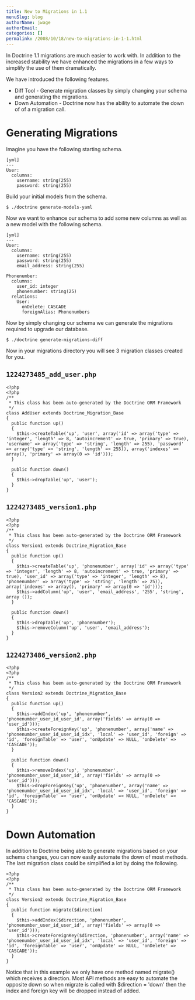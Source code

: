 ```yaml
---
title: New to Migrations in 1.1
menuSlug: blog
authorName: jwage 
authorEmail: 
categories: []
permalink: /2008/10/18/new-to-migrations-in-1-1.html
---
```

In Doctrine 1.1 migrations are much easier to work with. In addition to
the increased stability we have enhanced the migrations in a few ways to
simplify the use of them dramatically.

We have introduced the following features.

-   Diff Tool - Generate migration classes by simply changing your
    schema and generating the migrations.
-   Down Automation - Doctrine now has the ability to automate the down
    of of a migration call.

Generating Migrations
=====================

Imagine you have the following starting schema.

    [yml]
    ---
    User:
      columns:
        username: string(255)
        password: string(255)

Build your initial models from the schema.

    $ ./doctrine generate-models-yaml

Now we want to enhance our schema to add some new columns as well as a
new model with the following schema.

    [yml]
    ---
    User:
      columns:
        username: string(255)
        password: string(255)
        email_address: string(255)

    Phonenumber:
      columns:
        user_id: integer
        phonenumber: string(25)
      relations:
        User:
          onDelete: CASCADE
          foreignAlias: Phonenumbers

Now by simply changing our schema we can generate the migrations
required to upgrade our database.

    $ ./doctrine generate-migrations-diff

Now in your migrations directory you will see 3 migration classes
created for you.

`1224273485_add_user.php`
-------------------------

~~~~ {.sourceCode .php}
<?php
<?php
/**
 * This class has been auto-generated by the Doctrine ORM Framework
 */
class AddUser extends Doctrine_Migration_Base
{
  public function up()
  {
    $this->createTable('up', 'user', array('id' => array('type' => 'integer', 'length' => 8, 'autoincrement' => true, 'primary' => true), 'username' => array('type' => 'string', 'length' => 255), 'password' => array('type' => 'string', 'length' => 255)), array('indexes' => array(), 'primary' => array(0 => 'id')));
  }

  public function down()
  {
    $this->dropTable('up', 'user');
  }
}
~~~~

`1224273485_version1.php`
-------------------------

~~~~ {.sourceCode .php}
<?php
<?php
/**
 * This class has been auto-generated by the Doctrine ORM Framework
 */
class Version1 extends Doctrine_Migration_Base
{
  public function up()
  {
    $this->createTable('up', 'phonenumber', array('id' => array('type' => 'integer', 'length' => 8, 'autoincrement' => true, 'primary' => true), 'user_id' => array('type' => 'integer', 'length' => 8), 'phonenumber' => array('type' => 'string', 'length' => 25)), array('indexes' => array(), 'primary' => array(0 => 'id')));
    $this->addColumn('up', 'user', 'email_address', '255', 'string', array ());
  }

  public function down()
  {
    $this->dropTable('up', 'phonenumber');
    $this->removeColumn('up', 'user', 'email_address');
  }
}
~~~~

`1224273486_version2.php`
-------------------------

~~~~ {.sourceCode .php}
<?php
<?php
/**
 * This class has been auto-generated by the Doctrine ORM Framework
 */
class Version2 extends Doctrine_Migration_Base
{
  public function up()
  {
    $this->addIndex('up', 'phonenumber', 'phonenumber_user_id_user_id', array('fields' => array(0 => 'user_id')));
    $this->createForeignKey('up', 'phonenumber', array('name' => 'phonenumber_user_id_user_id_idx', 'local' => 'user_id', 'foreign' => 'id', 'foreignTable' => 'user', 'onUpdate' => NULL, 'onDelete' => 'CASCADE'));
  }

  public function down()
  {
    $this->removeIndex('up', 'phonenumber', 'phonenumber_user_id_user_id', array('fields' => array(0 => 'user_id')));
    $this->dropForeignKey('up', 'phonenumber', array('name' => 'phonenumber_user_id_user_id_idx', 'local' => 'user_id', 'foreign' => 'id', 'foreignTable' => 'user', 'onUpdate' => NULL, 'onDelete' => 'CASCADE'));
  }
}
~~~~

Down Automation
===============

In addition to Doctrine being able to generate migrations based on your
schema changes, you can now easily automate the down of most methods.
The last migration class could be simplified a lot by doing the
following.

~~~~ {.sourceCode .php}
<?php
<?php
/**
 * This class has been auto-generated by the Doctrine ORM Framework
 */
class Version2 extends Doctrine_Migration_Base
{
  public function migrate($direction)
  {
    $this->addIndex($direction, 'phonenumber', 'phonenumber_user_id_user_id', array('fields' => array(0 => 'user_id')));
    $this->createForeignKey($direction, 'phonenumber', array('name' => 'phonenumber_user_id_user_id_idx', 'local' => 'user_id', 'foreign' => 'id', 'foreignTable' => 'user', 'onUpdate' => NULL, 'onDelete' => 'CASCADE'));
  }
}
~~~~

Notice that in this example we only have one method named migrate()
which receives a direction. Most API methods are easy to automate the
opposite down so when migrate is called with \$direction = 'down' then
the index and foreign key will be dropped instead of added.
